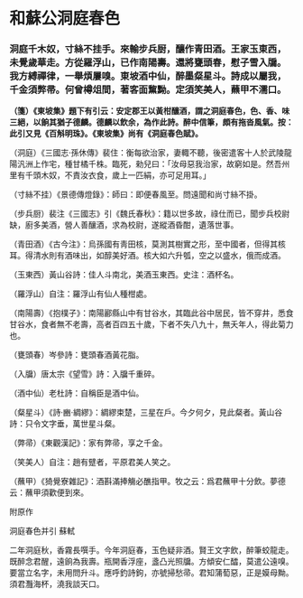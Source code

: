 # 和蘇公洞庭春色
### 洞庭千木奴，寸絲不挂手。來輸步兵厨，釀作青田酒。王家玉東西，未覺歲華走。方從羅浮山，已作南陽壽。還將甕頭春，慰子雪入牖。我方縛禪律，一舉煩屢嗅。東坡酒中仙，醉墨粲星斗。詩成以屬我，千金須弊帚。何曾樽俎間，著客面黧黝。定須笑美人，蘸甲不濡口。
**（箋）《東坡集》題下有引云：安定郡王以黃柑釀酒，謂之洞庭春色，色、香、味三絕，以餉其猶子德麟。德麟以飲余，為作此詩。醉中信筆，頗有拖沓風氣。按：此引又見《百斛明珠》。《東坡集》尚有《洞庭春色賦》。**

（洞庭）《三國志·孫休傳》裴住：衡每欲治家，妻輙不聽，後密遣客十人於武陵龍陽汎洲上作宅，種甘橘千株。臨死，勑兒曰：「汝母惡我治家，故窮如是。然吾州里有千頭木奴，不責汝衣食，歲上一匹絹，亦可足用耳。」

（寸絲不挂）《景德傳燈錄》：師曰：即便春風至。問遠聞和尚寸絲不掛。

（步兵厨）裴注《三國志》引《魏氏春秋》：籍以世多故，祿仕而已，聞步兵校尉缺，廚多美酒，營人善釀酒，求為校尉，遂縱酒昏酣，遺落世事。

（青田酒）《古今注》：烏孫國有靑田核，莫測其樹實之形，至中國者，但得其核耳。得清水則有酒味出，如醇美好酒。核大如六升瓠，空之以盛水，俄而成酒。

（玉東西）黃山谷詩：佳人斗南北，美酒玉東西。史注：酒杯名。

（羅浮山）自注：羅浮山有仙人種柑處。

（南陽壽）《抱樸子》：南陽酈縣山中有甘谷水，其臨此谷中居民，皆不穿井，悉食甘谷水，食者無不老壽，高者百四五十歲，下者不失八九十，無夭年人，得此菊力也。

（甕頭春）岑參詩：甕頭春酒黃花脂。

（入牖）唐太宗《望雪》詩：入牖千重碎。

（酒中仙）老杜詩：自稱臣是酒中仙。

（粲星斗）《詩·豳·綢繆》：綢繆束楚，三星在戶。今夕何夕，見此粲者。黃山谷詩：只令文字垂，萬世星斗粲。

（弊帚）《東觀漢記》：家有弊帚，享之千金。

（笑美人）自注：趙有躄者，平原君美人笑之。

（蘸甲）《猗覺寮雜記》：酒斟滿捧觴必醮指甲。牧之云：爲君蘸甲十分飲。夢德云：蘸甲須歡便到來。


附原作

洞庭春色并引 蘇軾

二年洞庭秋，香霧長噀手。今年洞庭春，玉色疑非酒。賢王文字飲，醉筆蛟龍走。既醉念君醒，遠餉為我壽。瓶開香浮座，盞凸光照牖。方傾安仁醽，莫遣公遠嗅。要當立名字，未用問升斗。應呼釣詩鉤，亦號掃愁帚。君知蒲萄惡，正是嫫母黝。須君灩海杯，澆我談天口。
